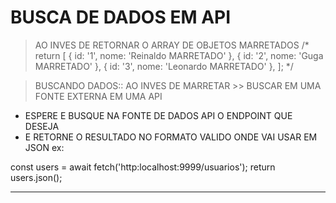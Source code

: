 # BUSCA DE DADOS EM API

> AO INVES DE RETORNAR O ARRAY DE OBJETOS MARRETADOS
  /* return [
    { id: '1', nome: 'Reinaldo MARRETADO' },
    { id: '2', nome: 'Guga MARRETADO' },
    { id: '3', nome: 'Leonardo MARRETADO' },
  ];
  */

  > BUSCANDO DADOS::  AO INVES DE MARRETAR >> BUSCAR EM UMA FONTE EXTERNA EM UMA API
  - ESPERE E BUSQUE NA FONTE DE DADOS API O ENDPOINT QUE DESEJA 
  - E RETORNE O RESULTADO NO FORMATO VALIDO ONDE VAI USAR  EM JSON  ex:

  const users = await fetch('http:localhost:9999/usuarios');
  return users.json();

  ---
  